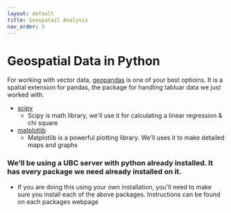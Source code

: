 ```yaml
---
layout: default
title: Geospatail Analysis
nav_order: 3
---
```


# Geospatial Data in Python

For working with vector data, [geopandas](https://geopandas.org/) is one of your best optioins.  It is a spatial extension for pandas, the package for handling tabluar data we just worked with.

* [scipy](https://docs.scipy.org/doc/scipy/reference/)
	* Scipy is math library, we'll use it for calculating a linear regression & chi square
* [matplotlib](https://matplotlib.org/contents.html)
	* Matplotlib is a powerful plotting library.  We'll uses it to make detailed maps and graphs


### We'll be using a UBC server with python already installed.  It has every package we need already installed on it.
* If you are doing this using your own installation, you'll need to make sure you install each of the above packages.  Instructions can be found on each packages webpage

